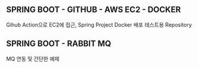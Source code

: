 ## SPRING BOOT - GITHUB - AWS EC2 - DOCKER 

Gihub Action으로 EC2에 접근, Spring Project Docker 배포 테스트용 Repository 

## SPRING BOOT - RABBIT MQ

MQ 연동 및 간단한 예제
